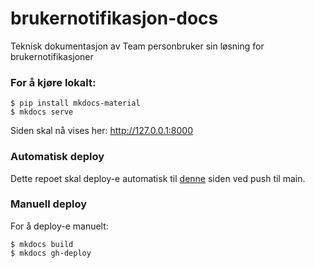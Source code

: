# brukernotifikasjon-docs
Teknisk dokumentasjon av Team personbruker sin løsning for brukernotifikasjoner

### For å kjøre lokalt:
```
$ pip install mkdocs-material
$ mkdocs serve
```
Siden skal nå vises her: http://127.0.0.1:8000

### Automatisk deploy
Dette repoet skal deploy-e automatisk til [denne](https://navikt.github.io/brukernotifikasjon-docs/) siden ved push til main.

### Manuell deploy
For å deploy-e manuelt:
```
$ mkdocs build
$ mkdocs gh-deploy
```

